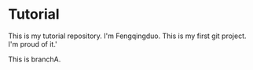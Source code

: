 # Tutorial

This is my tutorial repository.
I'm Fengqingduo.
This is my first git project.
I'm proud of it.'

This is branchA.
